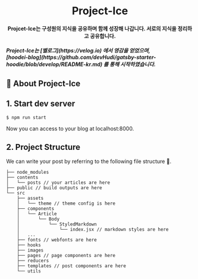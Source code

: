 <h1 align="center">
    Project-Ice
</h1>

<h4 align="center">
 Projcet-Ice는 구성원의 지식을 공유하며 함께 성장해 나갑니다. 서로의 지식을 정리하고 공유합니다.<br>
 
</h4>

<h5>
Project-Ice는 [벨로그](https://velog.io) 에서 영감을 얻었으며,<br> [hoodei-blog](https://github.com/devHudi/gatsby-starter-hoodie/blob/develop/README-kr.md) 를 통해 시작하였습니다.
</h5>

## 🚀 About Project-Ice

## 1. Start dev server

```
$ npm run start
```

Now you can access to your blog at localhost:8000.

## 2. Project Structure

We can write your post by referring to the following file structure 🙊.

```
├── node_modules
├── contents
│   └── posts // your articles are here
├── public // build outputs are here
└── src
    ├── assets
    │   └── theme // theme config is here
    ├── components
    │   └── Article
    │       └── Body
    │           └── StyledMarkdown
    │               └── index.jsx // markdown styles are here
    │   ...
    ├── fonts // webfonts are here
    ├── hooks
    ├── images
    ├── pages // page components are here
    ├── reducers
    ├── templates // post components are here
    └── utils
```
